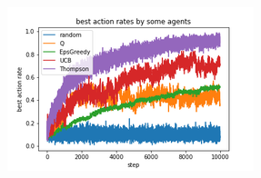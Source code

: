 <img src="https://github.com/mrkmakr/bandit/blob/master/evaluation of bandit algorithms.png" alt="a" title="a">
